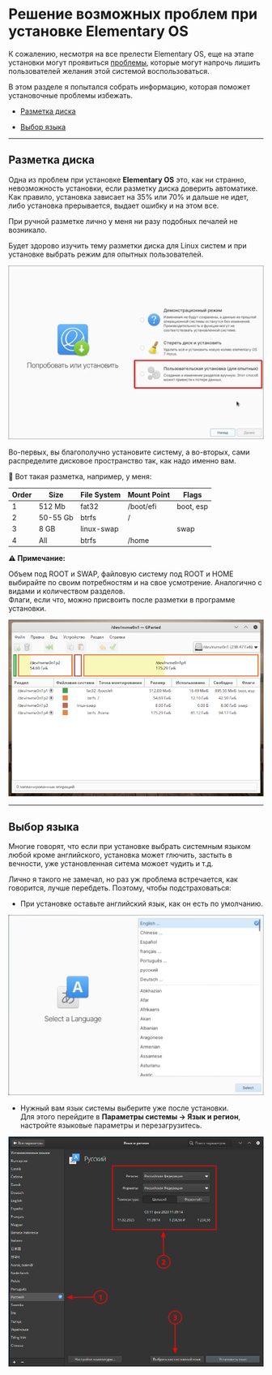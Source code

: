 # Решение возможных проблем при установке Elementary OS

К сожалению, несмотря на все прелести Elementary OS, еще на этапе установки могут проявиться [проблемы](https://youtu.be/NPx8aH6oS14), которые могут напрочь лишить пользователей желания этой системой воспользоваться.

В этом разделе я попытался собрать информацию, которая поможет установочные проблемы избежать.

* [Разметка диска](#разметка-диска)

* [Выбор языка](#выбор-языка)

---

## Разметка диска

Одна из проблем при установке **Elementary OS** это, как ни странно, невозможность установки, если разметку диска доверить автоматике. Как правило, установка зависает на 35% или 70% и дальше не идет, либо установка прерывается, выдает ошибку и на этом все.

При ручной разметке лично у меня ни разу подобных печалей не возникало.

Будет здорово изучить тему разметки диска для Linux систем и при установке выбрать режим для опытных пользователей.

![эксперт](https://github.com/ded-ared/eos-all-about/blob/main/images/partition.png)

Во-первых, вы благополучно установите систему, а во-вторых, сами распределите дисковое пространство так, как надо именно вам.

🔵 Вот такая разметка, например, у меня:

| Order | Size     | File System | Mount Point | Flags     |
|-------|----------|-------------|-------------|-----------|
| 1     | 512 Mb   | fat32       | /boot/efi   | boot, esp |
| 2     | 50-55 Gb | btrfs       | /           |           |
| 3     | 8 GB     | linux-swap  |             | swap      |
| 4     | All      | btrfs       | /home       |           |

**⚠️ Примечание:**

Объем под ROOT и SWAP, файловую систему под ROOT и HOME выбирайте по своим потребностям и на свое усмотрение. Аналогично с видами и количеством разделов.   
Флаги, если что, можно присвоить после разметки в программе установки.

![gparted](https://github.com/ded-ared/eos-all-about/blob/main/images/gparted-disk-partition.png)

---

## Выбор языка

Многие говорят, что если при установке выбрать системным языком любой кроме английского, установка может глючить, застыть в вечности, уже установленная ситема можоет чудить и т.д.

Лично я такого не замечал, но раз уж проблема встречается, как говорится, лучше перебдеть. Поэтому, чтобы подстраховаться:

* При установке оставьте английский язык, как он есть по умолчанию.

![lang-before](https://github.com/ded-ared/eos-all-about/blob/main/images/language-before.png)

* Нужный вам язык системы выберите уже после установки.   
  Для этого перейдите в **Параметры системы → Язык и регион**, настройте языковые параметры и перезагрузитесь.

![lang-after](https://github.com/ded-ared/eos-all-about/blob/main/images/language-after.png)
